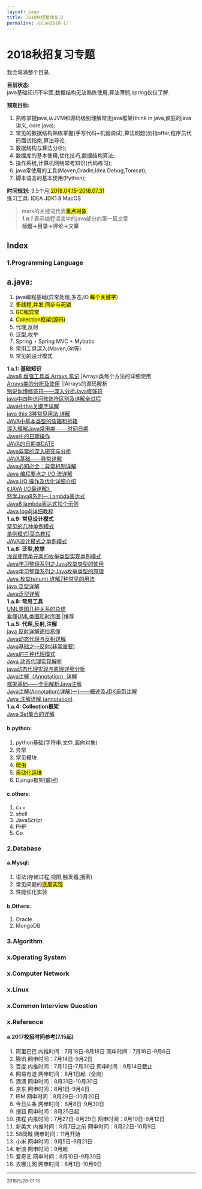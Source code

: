 ```yaml
---
layout: page
title: 2018秋招整体复习
permalink: /plan2018-1/
---
```


# 2018秋招复习专题
我会填满整个目录.

**目前状态:**    
java基础知识不牢固,数据结构无法熟练使用,算法薄弱,spring仅仅了解.   

**预期目标:**  
1. 熟练掌握java,从JVM和源码级别理解常见java框架(think in java,疯狂的java讲义,
core java);  
2. 常见的数据结构熟练掌握(手写代码+机器调试),算法刷题(剑指offer,程序员代码面试指南,算法导论,
3. 数据结构与算法分析);  
4. 数据库的基本使用,优化技巧,数据结构算法;  
5. 操作系统,计算机网络常考知识(代码练习);  
6. java常使用的工具(Maven,Gradle,Idea Debug,Tomcat);  
7. 脚本语言的基本使用(Python);   

**时间规划:** 3.5个月,<mark>2018.04.15-2018.07.31</mark>  
练习工具: IDEA JDK1.8 MacOS  

> mark的关键词代表<mark>重点对象</mark>  
> ***1.a.1*** 表示编程语言中的java部分的第一篇文章  
> **标题->目录->评论->文章**


## Index
### 1.Programming Language

## a.java:
1. java编程基础(异常处理,多态,IO,<mark>每个关键字</mark>)
2. <mark>多线程,并发,同步与死锁</mark>
3. <mark>GC和异常</mark>
4. <mark>Collection框架(源码)</mark>
5. 代理,反射
6. 泛型,枚举
7. Spring + Spring MVC + Mybatis
8. 常用工具深入(Maven,Git等)
9. 常见的设计模式

**1.a.1: 基础知识**  
[Java8 增强工具类 Arrays 笔记](https://www.cnblogs.com/HeDante/p/7464874.html) |Arrays类每个方法的详细使用     
[Arrays类的分析及使用](https://www.cnblogs.com/elvalad/p/4064124.html)   ||Arrays的源码解析   
[别说你懂修饰符——深入分析Java修饰符](https://blog.csdn.net/qiumengchen12/article/details/44939929)  
[java中四种访问修饰符区别及详解全过程](https://www.cnblogs.com/zdmylove/p/5958053.html)  
[Java中this关键字详解](https://blog.csdn.net/oleg_wu/article/details/53284067)   
[java this 3种常见用法 详解](https://blog.csdn.net/u012176204/article/details/54580232)  
[JAVA中基本类型的装箱和拆箱](http://how2j.cn/k/number-string/number-string-wrap/22.html)  
[深入理解Java常用类-----时间日期](https://www.cnblogs.com/yangming1996/p/6919191.html)  
[Java中的日期操作](https://blog.csdn.net/jediael_lu/article/details/43852043)  
[JAVA的日期类DATE](http://how2j.cn/k/date/date-date/346.html)  
[Java异常的深入研究与分析](http://developer.51cto.com/art/201601/503857.htm)  
[JAVA基础——异常详解](https://www.cnblogs.com/hysum/p/7112011.html)   
[Java必知必会：异常机制详解](https://blog.csdn.net/zhangliangzi/article/details/51290026)   
[Java 编程要点之 I/O 流详解](http://www.importnew.com/21556.html)  
[Java I/O 操作及优化详细介绍](http://www.jb51.net/article/105359.htm)   
[《JAVA I/O最详解》](https://blog.csdn.net/self_realian/article/details/51957853)   
[怒学Java8系列一:Lambda表达式](http://www.cnblogs.com/WJ5888/p/4618465.html)   
[Java8 lambda表达式10个示例](http://www.importnew.com/16436.html)   
[Java log4j详细教程](https://blog.csdn.net/weixin_41679015/article/details/79797065)  
**1.a.9: 常见设计模式**   
[常见的几种单例模式](https://www.cnblogs.com/Ycheng/p/7169381.html)  
[单例模式|菜鸟教程](http://www.runoob.com/design-pattern/singleton-pattern.html)  
[JAVA设计模式之单例模式](https://blog.csdn.net/jason0539/article/details/23297037/)   
**1.a.6: 泛型,枚举**   
[浅谈使用单元素的枚举类型实现单例模式](https://blog.csdn.net/huangyuan_xuan/article/details/52193006)  
[Java学习整理系列之Java枚举类型的使用](https://blog.csdn.net/sup_heaven/article/details/35295851)  
[Java学习整理系列之Java枚举类型的原理](https://blog.csdn.net/sup_heaven/article/details/35559117)  
[Java 枚举(enum) 详解7种常见的用法](https://blog.csdn.net/qq_27093465/article/details/52180865)  
[java 泛型详解](https://blog.csdn.net/s10461/article/details/53941091)   
[Java泛型详解](http://www.importnew.com/24029.html)   
**1.a.8: 常用工具**   
[UML类图几种关系的总结](http://www.uml.org.cn/oobject/201609062.asp)  
[看懂UML类图和时序图](http://design-patterns.readthedocs.io/zh_CN/latest/read_uml.html) |推荐    
**1.a.5: 代理,反射,注解**   
[java 反射详解通俗易懂](https://blog.csdn.net/misswwg/article/details/51659812)  
[Java动态代理与反射详解](https://www.cnblogs.com/haodawang/p/5967185.html)   
[Java基础之—反射(非常重要)](https://blog.csdn.net/sinat_38259539/article/details/71799078)   
[Java的三种代理模式](https://www.cnblogs.com/cenyu/p/6289209.html)   
[Java 动态代理实现解析](https://blog.csdn.net/kevin_luan/article/details/23033673)   
[java动态代理实现与原理详细分析](https://www.cnblogs.com/gonjan-blog/p/6685611.html)   
[Java注解（Annotation）详解](https://www.jianshu.com/p/596d389282a0)  
[框架基础——全面解析Java注解](https://www.cnblogs.com/Qian123/p/5256084.html)   
[Java注解(Annotation)详解(一)——概述及JDK自带注解](https://blog.csdn.net/Zen99T/article/details/49506919#t3)   
[Java 注解详解 (annotation)](https://blog.csdn.net/suifeng3051/article/details/51801018)   
**1.a.4: Collection框架**     
[Java Set集合的详解](https://blog.csdn.net/qq_33642117/article/details/52040345)



#### b.python:
1. python基础(字符串,文件,面向对象)
2. 异常
3. 常见模块
4. <mark>爬虫</mark>
5. <mark>自动化运维</mark>
6. Django框架(底层)

#### c.others:
1. c++
2. shell
3. JavaScript
4. PHP
5. Go

### 2.Database

#### a.Mysql:
1. 语法(存储过程,视图,触发器,搜索)
2. 常见问题的<mark>底层实现</mark>
3. 性能优化实验

#### b.Others:
1. Oracle
2. MongoDB

### 3.Algorithm

### x.Operating System

### x.Computer Network

### x.Linux

### x.Common Interview Question


### x.Reference
#### a.2017校招时间参考(7.15起)
1. 阿里巴巴  内推时间：7月18日-8月18日 网申时间：7月18日-9月6日
2. 腾讯      网申时间：7月14日-9月2日
3. 百度      内推时间：7月12日-7月30日 网申时间：9月14日截止
4. 网易有道   网申时间：8月1日起（全岗）
5. 滴滴      网申时间：8月31日-10月30日
6. 京东      网申时间：8月1日-9月4日
7. IBM      网申时间：8月29日-:10月20日
8. 今日头条   网申时间：8月8日-9月30日
9. 搜狐      网申时间：8月25日起
10. 携程     内推时间：7月27日-8月29日 网申时间：8月10日-9月12日
11. 新美大   内推时间：9月7日之前 网申时间：8月22日-10月9日
12. 58同城   网申时间：11月开始
13. 小米     网申时间：9月5日-9月21日
14. 新浪     网申时间：9月起
15. 爱奇艺    网申时间：8月10日-9月30日
16. 去哪儿网  网申时间：8月1日-10月9日



<hr>
<small>2018/5/28-01:15</small>
